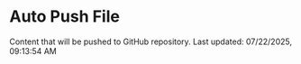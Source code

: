 # Auto Push File

Content that will be pushed to GitHub repository.
Last updated: 07/22/2025, 09:13:54 AM